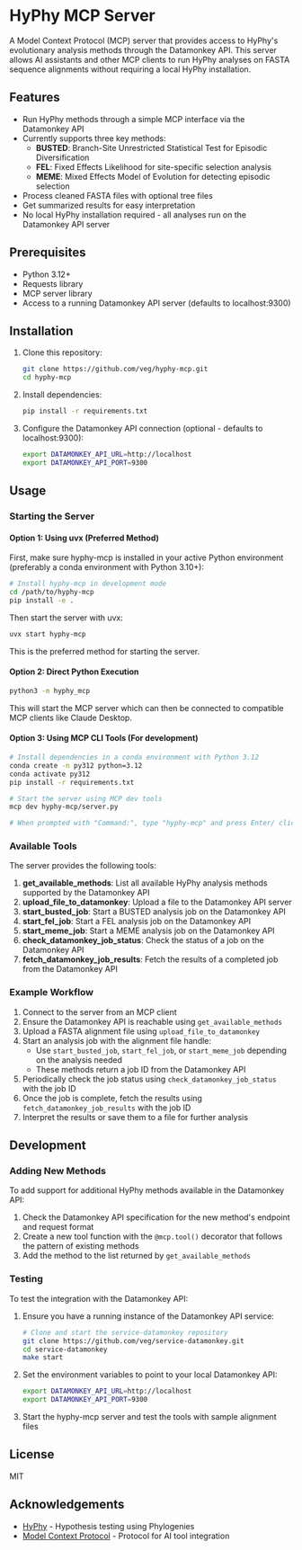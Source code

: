 # HyPhy MCP Server

A Model Context Protocol (MCP) server that provides access to HyPhy's evolutionary analysis methods through the Datamonkey API. This server allows AI assistants and other MCP clients to run HyPhy analyses on FASTA sequence alignments without requiring a local HyPhy installation.

## Features

- Run HyPhy methods through a simple MCP interface via the Datamonkey API
- Currently supports three key methods:
  - **BUSTED**: Branch-Site Unrestricted Statistical Test for Episodic Diversification
  - **FEL**: Fixed Effects Likelihood for site-specific selection analysis
  - **MEME**: Mixed Effects Model of Evolution for detecting episodic selection
- Process cleaned FASTA files with optional tree files
- Get summarized results for easy interpretation
- No local HyPhy installation required - all analyses run on the Datamonkey API server

## Prerequisites

- Python 3.12+
- Requests library
- MCP server library
- Access to a running Datamonkey API server (defaults to localhost:9300)

## Installation

1. Clone this repository:
   ```bash
   git clone https://github.com/veg/hyphy-mcp.git
   cd hyphy-mcp
   ```

2. Install dependencies:
   ```bash
   pip install -r requirements.txt
   ```

3. Configure the Datamonkey API connection (optional - defaults to localhost:9300):
   ```bash
   export DATAMONKEY_API_URL=http://localhost
   export DATAMONKEY_API_PORT=9300
   ```

## Usage

### Starting the Server

#### Option 1: Using uvx (Preferred Method)

First, make sure hyphy-mcp is installed in your active Python environment (preferably a conda environment with Python 3.10+):

```bash
# Install hyphy-mcp in development mode
cd /path/to/hyphy-mcp
pip install -e .
```

Then start the server with uvx:

```bash
uvx start hyphy-mcp
```

This is the preferred method for starting the server.

#### Option 2: Direct Python Execution

```bash
python3 -m hyphy_mcp
```

This will start the MCP server which can then be connected to compatible MCP clients like Claude Desktop.

#### Option 3: Using MCP CLI Tools (For development)

```bash
# Install dependencies in a conda environment with Python 3.12
conda create -n py312 python=3.12
conda activate py312
pip install -r requirements.txt

# Start the server using MCP dev tools
mcp dev hyphy-mcp/server.py

# When prompted with "Command:", type "hyphy-mcp" and press Enter/ click 'Connect'
```

### Available Tools

The server provides the following tools:

1. **get_available_methods**: List all available HyPhy analysis methods supported by the Datamonkey API
2. **upload_file_to_datamonkey**: Upload a file to the Datamonkey API server
3. **start_busted_job**: Start a BUSTED analysis job on the Datamonkey API
4. **start_fel_job**: Start a FEL analysis job on the Datamonkey API
5. **start_meme_job**: Start a MEME analysis job on the Datamonkey API
6. **check_datamonkey_job_status**: Check the status of a job on the Datamonkey API
7. **fetch_datamonkey_job_results**: Fetch the results of a completed job from the Datamonkey API

### Example Workflow

1. Connect to the server from an MCP client
2. Ensure the Datamonkey API is reachable using `get_available_methods`
3. Upload a FASTA alignment file using `upload_file_to_datamonkey`
4. Start an analysis job with the alignment file handle:
   - Use `start_busted_job`, `start_fel_job`, or `start_meme_job` depending on the analysis needed
   - These methods return a job ID from the Datamonkey API
5. Periodically check the job status using `check_datamonkey_job_status` with the job ID
6. Once the job is complete, fetch the results using `fetch_datamonkey_job_results` with the job ID
7. Interpret the results or save them to a file for further analysis

## Development

### Adding New Methods

To add support for additional HyPhy methods available in the Datamonkey API:

1. Check the Datamonkey API specification for the new method's endpoint and request format
2. Create a new tool function with the `@mcp.tool()` decorator that follows the pattern of existing methods
3. Add the method to the list returned by `get_available_methods`

### Testing

To test the integration with the Datamonkey API:

1. Ensure you have a running instance of the Datamonkey API service:
   ```bash
   # Clone and start the service-datamonkey repository
   git clone https://github.com/veg/service-datamonkey.git
   cd service-datamonkey
   make start
   ```

2. Set the environment variables to point to your local Datamonkey API:
   ```bash
   export DATAMONKEY_API_URL=http://localhost
   export DATAMONKEY_API_PORT=9300
   ```

3. Start the hyphy-mcp server and test the tools with sample alignment files

## License

MIT

## Acknowledgements

- [HyPhy](https://github.com/veg/hyphy) - Hypothesis testing using Phylogenies
- [Model Context Protocol](https://modelcontextprotocol.io/) - Protocol for AI tool integration
